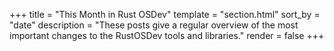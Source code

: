 +++
title = "This Month in Rust OSDev"
template = "section.html"
sort_by = "date"
description = "These posts give a regular overview of the most important changes to the RustOSDev tools and libraries."
render = false
+++
